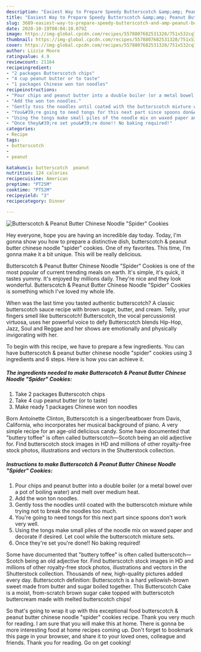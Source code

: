 ```yaml
---
description: "Easiest Way to Prepare Speedy Butterscotch &amp;amp; Peanut Butter Chinese Noodle &amp;#34;Spider&amp;#34; Cookies"
title: "Easiest Way to Prepare Speedy Butterscotch &amp;amp; Peanut Butter Chinese Noodle &amp;#34;Spider&amp;#34; Cookies"
slug: 3689-easiest-way-to-prepare-speedy-butterscotch-and-amp-peanut-butter-chinese-noodle-and-34-spider-and-34-cookies
date: 2020-10-19T00:04:10.079Z
image: https://img-global.cpcdn.com/recipes/5578807682531328/751x532cq70/butterscotch-peanut-butter-chinese-noodle-spider-cookies-recipe-main-photo.jpg
thumbnail: https://img-global.cpcdn.com/recipes/5578807682531328/751x532cq70/butterscotch-peanut-butter-chinese-noodle-spider-cookies-recipe-main-photo.jpg
cover: https://img-global.cpcdn.com/recipes/5578807682531328/751x532cq70/butterscotch-peanut-butter-chinese-noodle-spider-cookies-recipe-main-photo.jpg
author: Lizzie Moore
ratingvalue: 4.9
reviewcount: 21164
recipeingredient:
- "2 packages Butterscotch chips"
- "4 cup peanut butter or to taste"
- "1 packages Chinese won ton noodles"
recipeinstructions:
- "Pour chips and peanut butter into a double boiler (or a metal bowel over a pot of boiling water) and melt over medium heat."
- "Add the won ton noodles."
- "Gently toss the noodles until coated with the butterscotch mixture while trying not to break the noodles too much."
- "You&#39;re going to need tongs for this next part since spoons don&#39;t work very well."
- "Using the tongs make small piles of the noodle mix on waxed paper and decorate if desired.  Let cool while the butterscotch mixture sets."
- "Once they&#39;re set you&#39;re done!! No baking required!"
categories:
- Recipe
tags:
- butterscotch
- 
- peanut

katakunci: butterscotch  peanut 
nutrition: 124 calories
recipecuisine: American
preptime: "PT25M"
cooktime: "PT52M"
recipeyield: "3"
recipecategory: Dinner

---
```



![Butterscotch &amp; Peanut Butter Chinese Noodle &#34;Spider&#34; Cookies](https://img-global.cpcdn.com/recipes/5578807682531328/751x532cq70/butterscotch-peanut-butter-chinese-noodle-spider-cookies-recipe-main-photo.jpg)

Hey everyone, hope you are having an incredible day today. Today, I'm gonna show you how to prepare a distinctive dish, butterscotch &amp; peanut butter chinese noodle &#34;spider&#34; cookies. One of my favorites. This time, I'm gonna make it a bit unique. This will be really delicious.

Butterscotch &amp; Peanut Butter Chinese Noodle &#34;Spider&#34; Cookies is one of the most popular of current trending meals on earth. It's simple, it's quick, it tastes yummy. It's enjoyed by millions daily. They're nice and they look wonderful. Butterscotch &amp; Peanut Butter Chinese Noodle &#34;Spider&#34; Cookies is something which I've loved my whole life.

When was the last time you tasted authentic butterscotch? A classic butterscotch sauce recipe with brown sugar, butter, and cream. Telly, your fingers smell like butterscotch! Butterscotch, the vocal percussionist virtuosa, uses her powerful voice to defy Butterscotch blends Hip-Hop, Jazz, Soul and Reggae and her shows are emotionally and physically invigorating with her.


To begin with this recipe, we have to prepare a few ingredients. You can have butterscotch &amp; peanut butter chinese noodle &#34;spider&#34; cookies using 3 ingredients and 6 steps. Here is how you can achieve it.

<!--inarticleads1-->

##### The ingredients needed to make Butterscotch &amp; Peanut Butter Chinese Noodle &#34;Spider&#34; Cookies:

1. Take 2 packages Butterscotch chips
1. Take 4 cup peanut butter (or to taste)
1. Make ready 1 packages Chinese won ton noodles


Born Antoinette Clinton, Butterscotch is a singer/beatboxer from Davis, California, who incorporates her musical background of piano. A very simple recipe for an age-old delicious candy. Some have documented that &#34;buttery toffee&#34; is often called butterscotch—Scotch being an old adjective for. Find butterscotch stock images in HD and millions of other royalty-free stock photos, illustrations and vectors in the Shutterstock collection. 

<!--inarticleads2-->

##### Instructions to make Butterscotch &amp; Peanut Butter Chinese Noodle &#34;Spider&#34; Cookies:

1. Pour chips and peanut butter into a double boiler (or a metal bowel over a pot of boiling water) and melt over medium heat.
1. Add the won ton noodles.
1. Gently toss the noodles until coated with the butterscotch mixture while trying not to break the noodles too much.
1. You&#39;re going to need tongs for this next part since spoons don&#39;t work very well.
1. Using the tongs make small piles of the noodle mix on waxed paper and decorate if desired.  Let cool while the butterscotch mixture sets.
1. Once they&#39;re set you&#39;re done!! No baking required!


Some have documented that &#34;buttery toffee&#34; is often called butterscotch—Scotch being an old adjective for. Find butterscotch stock images in HD and millions of other royalty-free stock photos, illustrations and vectors in the Shutterstock collection. Thousands of new, high-quality pictures added every day. Butterscotch definition: Butterscotch is a hard yellowish-brown sweet made from butter and sugar boiled together. This Butterscotch Cake is a moist, from-scratch brown sugar cake topped with butterscotch buttercream made with melted butterscotch chips! 

So that's going to wrap it up with this exceptional food butterscotch &amp; peanut butter chinese noodle &#34;spider&#34; cookies recipe. Thank you very much for reading. I am sure that you will make this at home. There is gonna be more interesting food at home recipes coming up. Don't forget to bookmark this page in your browser, and share it to your loved ones, colleague and friends. Thank you for reading. Go on get cooking!
